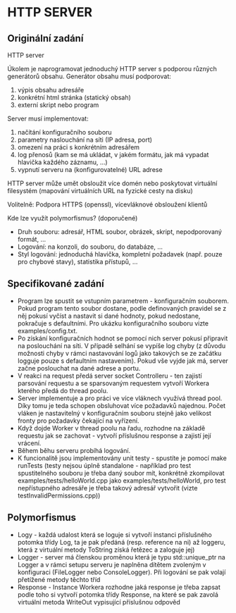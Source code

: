 # HTTP SERVER


## Originální zadání
HTTP server

Úkolem je naprogramovat jednoduchý HTTP server s podporou různých generátorů obsahu. Generátor obsahu musí podporovat:

1. výpis obsahu adresáře
2. konkrétní html stránka (statický obsah)
3. externí skript nebo program

Server musí implementovat:

1. načítání konfiguračního souboru
2. parametry naslouchání na síti (IP adresa, port)
3. omezení na práci s konkrétním adresářem
4. log přenosů (kam se má ukládat, v jakém formátu, jak má vypadat hlavička každého záznamu, ...)
5. vypnutí serveru na (konfigurovatelné) URL adrese

HTTP server může umět obsloužit více domén nebo poskytovat virtuální filesystém (mapování virtuálních URL na fyzické cesty na disku)

Volitelně: Podpora HTTPS (openssl), vícevláknové obsloužení klientů

Kde lze využít polymorfismus? (doporučené)

* Druh souboru: adresář, HTML soubor, obrázek, skript, nepodporovaný formát, ...
* Logování: na konzoli, do souboru, do databáze, ...
* Styl logování: jednoduchá hlavička, kompletní požadavek (např. pouze pro chybové stavy), statistika přístupů, ...

## Specifikované zadání
* Program lze spustit se vstupním parametrem - konfiguračním souborem. Pokud program tento soubor dostane, podle definovaných pravidel se z něj pokusí vyčíst a nastavit si dané hodnoty, pokud nedostane, pokračuje s defaultními. Pro ukázku konfiguračního souboru vizte examples/config.txt.
* Po získání konfiguračních hodnot se pomocí nich server pokusí připravit na poslouchání na síti. V případě selhání se vypíše log chyby (z důvodu možnosti chyby v rámci nastavování logů jako takových se ze začátku logguje pouze s defaultním nastavením). Pokud vše vyjde jak má, server začne poslouchat na dané adrese a portu.
* V reakci na request předá server socket Controlleru - ten zajistí parsování requestu a se sparsovaným requestem vytvoří Workera kterého předá do thread poolu.
* Server implementuje a pro práci ve více vláknech využívá thread pool. Díky tomu je teda schopen obsluhovat více požadavků najednou. Počet vláken je nastavitelný v konfiguračním souboru stejně jako velikost fronty pro požadavky čekající na vyřízení.
* Když dojde Worker v thread poolu na řadu, rozhodne na základě requestu jak se zachovat - vytvoří příslušnou response a zajistí její vrácení.
* Během běhu serveru probíhá logování.
* K funcionalitě jsou implementovány unit testy - spustíte je pomocí make runTests (testy nejsou úplně standalone - například pro test spustitelného souboru je třeba daný soubor mít, konkrétně zkompilovat examples/tests/helloWorld.cpp jako examples/tests/helloWorld, pro test nepřístupného adresáře je třeba takový adresář vytvořit (vizte testInvalidPermissions.cpp))

## Polymorfismus
* Logy - každá udalost která se loguje si vytvoří instanci příslušného potomka
třídy Log, ta je pak předáná (resp. reference na ni) až loggeru, která z virtuální metody ToString získá řetězec 
a zaloguje jej)
* Logger - server má členskou proměnou která je typu std::unique_ptr na Logger a v rámci setupu
serveru je naplněna dítětem zvoleným v konfiguraci (FileLogger nebo ConsoleLogger). Při logování se pak
volají přetížené metody těchto tříd
* Response - Instance Workera  rozhodne jaká response je třeba zapsat podle toho si vytvoří potomka třídy
Response, na které se pak zavolá virtuální metoda WriteOut vypisující příslušnou odpověd
